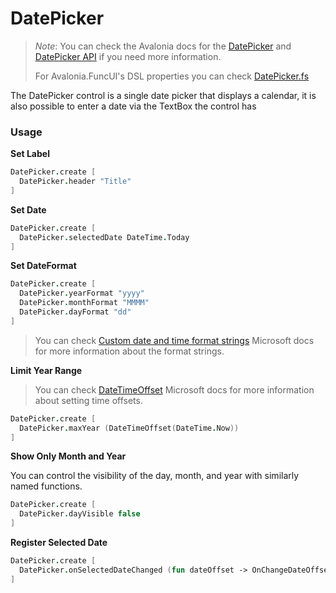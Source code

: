 # DatePicker

> _Note_: You can check the Avalonia docs for the [DatePicker](https://docs.avaloniaui.net/docs/controls/datepicker) and [DatePicker API](http://reference.avaloniaui.net/api/Avalonia.Controls/DatePicker/) if you need more information.
>
> For Avalonia.FuncUI's DSL properties you can check [DatePicker.fs](https://github.com/AvaloniaCommunity/Avalonia.FuncUI/blob/master/src/Avalonia.FuncUI.DSL/DatePicker.fs)

The DatePicker control is a single date picker that displays a calendar, it is also possible to enter a date via the TextBox the control has

### Usage

**Set Label**

```fsharp
DatePicker.create [
  DatePicker.header "Title"
]
```

**Set Date**

```fsharp
DatePicker.create [
  DatePicker.selectedDate DateTime.Today
]
```

**Set DateFormat**

```fsharp
DatePicker.create [
  DatePicker.yearFormat "yyyy"
  DatePicker.monthFormat "MMMM"
  DatePicker.dayFormat "dd"
]
```

> You can check [Custom date and time format strings](https://docs.microsoft.com/en-us/dotnet/standard/base-types/custom-date-and-time-format-strings/) Microsoft docs for more information about the format strings.

**Limit Year Range**

> You can check [DateTimeOffset](https://docs.microsoft.com/en-us/dotnet/api/system.datetimeoffset?view=net-6.0) Microsoft docs for more information about setting time offsets.

```fsharp
DatePicker.create [
  DatePicker.maxYear (DateTimeOffset(DateTime.Now))
]
```

**Show Only Month and Year**

You can control the visibility of the day, month, and year with similarly named functions.

```fsharp
DatePicker.create [
  DatePicker.dayVisible false
]
```

**Register Selected Date**

```fsharp
DatePicker.create [
  DatePicker.onSelectedDateChanged (fun dateOffset -> OnChangeDateOffset dateOffset |> dispatch)
]
```
